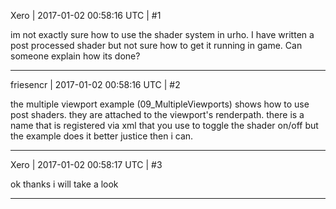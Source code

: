 Xero | 2017-01-02 00:58:16 UTC | #1

im not exactly sure how to use the shader system in urho. I have written a post processed shader but not sure how to get it running in game. Can someone explain how its done?

-------------------------

friesencr | 2017-01-02 00:58:16 UTC | #2

the multiple viewport example (09_MultipleViewports) shows how to use post shaders.  they are attached to the viewport's renderpath.  there is a name that is registered via xml that you use to toggle the shader on/off but the example does it better justice then i can.

-------------------------

Xero | 2017-01-02 00:58:17 UTC | #3

ok thanks i will take a look

-------------------------

